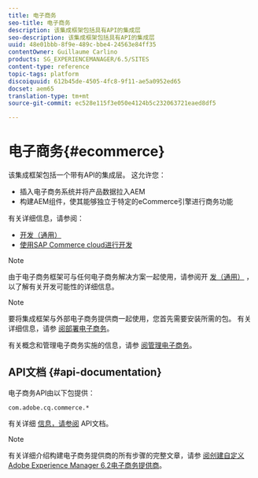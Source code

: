 ```yaml
---
title: 电子商务
seo-title: 电子商务
description: 该集成框架包括具有API的集成层
seo-description: 该集成框架包括具有API的集成层
uuid: 48e01bbb-8f9e-489c-bbe4-24563e84ff35
contentOwner: Guillaume Carlino
products: SG_EXPERIENCEMANAGER/6.5/SITES
content-type: reference
topic-tags: platform
discoiquuid: 612b45de-4505-4fc8-9f11-ae5a0952ed65
docset: aem65
translation-type: tm+mt
source-git-commit: ec528e115f3e050e4124b5c232063721eaed8df5

---
```



# 电子商务{#ecommerce}

该集成框架包括一个带有API的集成层。 这允许您：

* 插入电子商务系统并将产品数据拉入AEM
* 构建AEM组件，使其能够独立于特定的eCommerce引擎进行商务功能

有关详细信息，请参阅：

* [开发（通用）](/help/sites-developing/generic.md)
* [使用SAP Commerce cloud进行开发](/help/sites-developing/hybris.md)

>[!NOTE]
>
>由于电子商务框架可与任何电子商务解决方案一起使用，请参阅开 [发（通用）](/help/sites-developing/generic.md) ，以了解有关开发可能性的详细信息。

>[!NOTE]
>
>要将集成框架与外部电子商务提供商一起使用，您首先需要安装所需的包。 有关详细信息，请参 [阅部署电子商务](/help/sites-deploying/ecommerce.md)。
>
>有关概念和管理电子商务实施的信息，请参 [阅管理电子商务](/help/sites-administering/ecommerce.md)。

## API文档 {#api-documentation}

电子商务API由以下包提供：

`com.adobe.cq.commerce.*`

有关详细 [信息，请参阅](https://helpx.adobe.com/experience-manager/6-5/sites/developing/using/reference-materials/javadoc/index.html) API文档。

>[!NOTE]
>
>有关详细介绍构建电子商务提供商的所有步骤的完整文章，请参 [阅创建自定义Adobe Experience Manager 6.2电子商务提供商](https://helpx.adobe.com/experience-manager/using/ecommerce62.html)。
